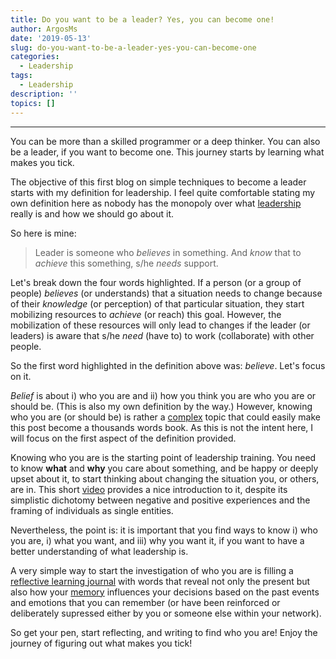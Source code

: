 ```yaml
---
title: Do you want to be a leader? Yes, you can become one!
author: ArgosMs
date: '2019-05-13'
slug: do-you-want-to-be-a-leader-yes-you-can-become-one
categories:
  - Leadership
tags:
  - Leadership
description: ''
topics: []
---
```


***

You can be more than a skilled programmer or a deep thinker. You can also be a leader, if you want to become one. This journey starts by learning what makes you tick.

The objective of this first blog on simple techniques to become a leader starts with my definition for leadership. I feel quite comfortable stating my own definition here as nobody has the monopoly over what [leadership](https://www.youtube.com/watch?v=18UVXW-x2_8) really is and how we should go about it. 

So here is mine:

> Leader is someone who *believes* in something. And *know* that to *achieve* this something, s/he *needs* support.

Let's break down the four words highlighted. If a person (or a group of people) *believes* (or understands) that a situation needs to change because of their *knowledge* (or perception) of that particular situation, they start mobilizing resources to *achieve* (or reach) this goal. However, the mobilization of these resources will only lead to changes if the leader (or leaders) is aware that s/he *need* (have to) to work (collaborate) with other people.

So the first word highlighted in the definition above was: *believe*. Let's focus on it.

*Belief* is about i) who you are and ii) how you think you are who you are or should be. (This is also my own definition by the way.) However, knowing who you are (or should be) is rather a [complex](https://www.psychologicalscience.org/observer/how-beliefs-about-the-self-shape-personality-and-behavior) topic that could easily make this post become a thousands words book. As this is not the intent here, I will focus on the first aspect of the definition provided.

Knowing who you are is the starting point of leadership training. You need to know **what** and **why** you care about something, and be happy or deeply upset about it, to start thinking about changing the situation you, or others, are in. This short [video](https://www.psychalive.org/finding-yourself/) provides a nice introduction to it, despite its simplistic dichotomy between negative and positive experiences and the framing of individuals as single entities. 

Nevertheless, the point is: it is important that you find ways to know i) who you are, i) what you want, and iii) why you want it, if you want to have a better understanding of what leadership is. 

A very simple way to start the investigation of who you are is filling a [reflective learning journal](https://www.tandfonline.com/doi/abs/10.1080/14623940600837517) with words that reveal not only the present but also how your [memory](https://journals.sagepub.com/doi/abs/10.2190/72A3-8UPY-GDB9-GX9K) influences your decisions based on the past events and emotions that you can remember (or have been reinforced or deliberately supressed either by you or someone else within your network).

So get your pen, start reflecting, and writing to find who you are! Enjoy the journey of figuring out what makes you tick!

